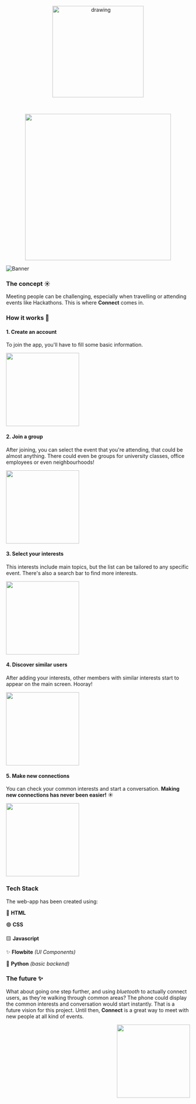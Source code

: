 


<p align="center">
  <img style="margin-left:auto;margin-right:auto;" src="https://github.com/user-attachments/assets/7d653a56-c534-48ae-8bb6-f9de00d57656" alt="drawing" width="250" />
</p>
<br>
<p align="center">
<img src="https://github.com/user-attachments/assets/cf338bc9-883f-48a0-8ca8-bc6f802f58c4" width="400">
</p>

![Banner](https://github.com/user-attachments/assets/7b7b13a8-68ab-4ad2-998a-b61804584fc2)

<!--<img src="https://github.com/user-attachments/assets/748ac5a9-5cf6-4d2b-a5fd-0324609400ab">-->

### **The concept** ☀️
Meeting people can be challenging, especially when travelling or attending events like Hackathons. This is where **Connect** comes in. 

### **How it works** 📱

#### **1. Create an account**
To join the app, you'll have to fill some basic information. 

<img src="https://github.com/user-attachments/assets/16ad260a-cd0e-48a8-931f-6f1aea2e89e2" width="200">

#### **2. Join a group**
After joining, you can select the event that you're attending, that could be almost anything. There could even be groups for university classes, office employees or even neighbourhoods!

<img src="https://github.com/user-attachments/assets/2de92139-a682-4c0e-9959-3f894dd16135" width="200">

#### **3. Select your interests**
This interests include main topics, but the list can be tailored to any specific event. There's also a search bar to find more interests. 

<img src="https://github.com/user-attachments/assets/fca1718b-c911-4a20-a8bf-9fe89dc55105" width="200">

#### **4. Discover similar users**
After adding your interests, other members with similar interests start to appear on the main screen. Hooray! 

<img src="https://github.com/user-attachments/assets/f9c4d4a7-4cfc-49b6-a29f-364083830f6d" width="200">

#### **5. Make new connections**
You can check your common interests and start a conversation. **Making new connections has never been easier!** ☀️

<img src="https://github.com/user-attachments/assets/c3d04c1c-89c1-43b0-9ee9-28a5e8af3559" width="200">


### Tech Stack
The web-app has been created using:
  
  🔵 **HTML**
  
  🟢 **CSS**
  
  🟨 **Javascript**
  
  ✨ **Flowbite** *(UI Components)*

  🐍 **Python** *(basic backend)*


### **The future** ✨
What about going one step further, and using *bluetooth* to actually connect users, as they're walking through common areas? The phone could display the common interests and conversation would start instantly. That is a future vision for this project. Until then, **Connect** is a great way to meet with new people at all kind of events. 

<p align="right">
  <img src="https://github.com/user-attachments/assets/4eefaf24-f4ca-4d93-a199-249804f0ed41" width="200">
</p>

